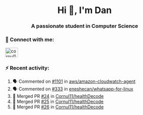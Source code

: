 <h1 align="center">Hi 👋, I'm Dan</h1>
<h3 align="center">A passionate student in Computer Science</h3>

### 🚀 Connect with me:</h3>
<p align="left">
<a href="https://linkedin.com/in/cornul11" target="blank"><img align="center" src="https://raw.githubusercontent.com/rahuldkjain/github-profile-readme-generator/master/src/images/icons/Social/linked-in-alt.svg" alt="cornul11" height="30" width="40" /></a>
</p>

### ⚡ Recent activity:
<!--START_SECTION:activity-->
1. 🗣 Commented on [#1101](https://github.com/aws/amazon-cloudwatch-agent/issues/1101#issuecomment-2244966734) in [aws/amazon-cloudwatch-agent](https://github.com/aws/amazon-cloudwatch-agent)
2. 🗣 Commented on [#333](https://github.com/eneshecan/whatsapp-for-linux/issues/333#issuecomment-2163708002) in [eneshecan/whatsapp-for-linux](https://github.com/eneshecan/whatsapp-for-linux)
3. 🎉 Merged PR [#24](https://github.com/Cornul11/healthDecode/pull/24) in [Cornul11/healthDecode](https://github.com/Cornul11/healthDecode)
4. 🎉 Merged PR [#25](https://github.com/Cornul11/healthDecode/pull/25) in [Cornul11/healthDecode](https://github.com/Cornul11/healthDecode)
5. 🎉 Merged PR [#26](https://github.com/Cornul11/healthDecode/pull/26) in [Cornul11/healthDecode](https://github.com/Cornul11/healthDecode)
<!--END_SECTION:activity-->
